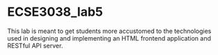 # ECSE3038_lab5
This lab is meant to get students more accustomed to the technologies used in designing and implementing an HTML frontend application and RESTful API server.
